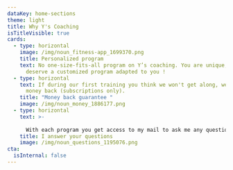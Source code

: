 ```yaml
---
dataKey: home-sections
theme: light
title: Why Y's Coaching
isTitleVisible: true
cards:
  - type: horizontal
    image: /img/noun_fitness-app_1699370.png
    title: Personalized program
    text: No one-size-fits-all program on Y’s coaching. You are unique, so you
      deserve a customized program adapted to you !
  - type: horizontal
    text: If during our first training you think we won't get along, we refund your
      money back (subscriptions only).
    title: "Money back guarantee "
    image: /img/noun_money_1886177.png
  - type: horizontal
    text: >-
      
      With each program you get access to my mail to ask me any questions anytime about your training, your diet and your result.
    title: I answer your questions
    image: /img/noun_questions_1195076.png
cta:
  isInternal: false
---
```

